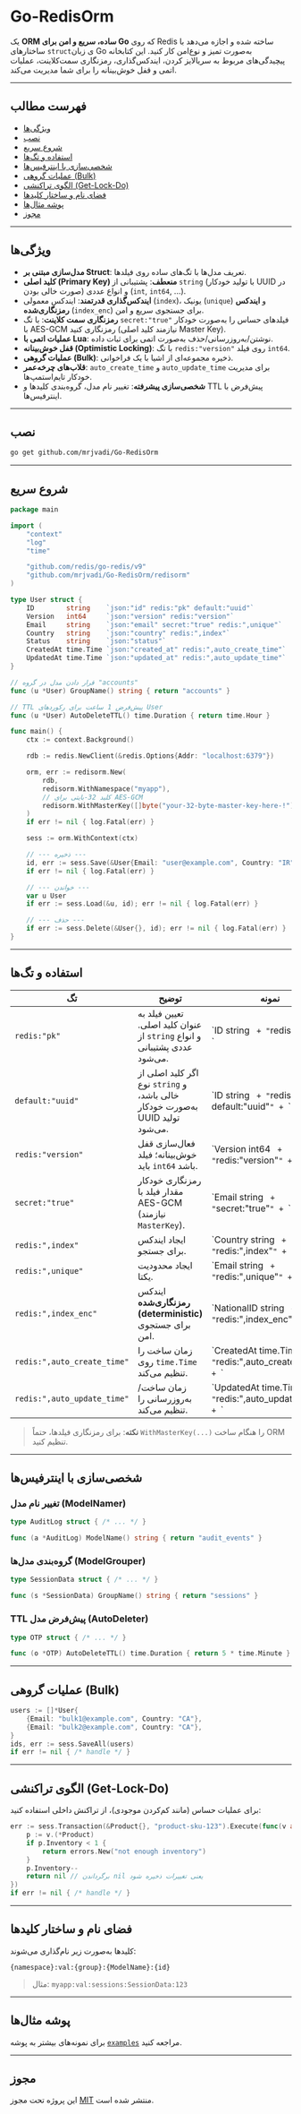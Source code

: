 # Go-RedisOrm

یک **ORM ساده، سریع و امن برای Go** که روی Redis ساخته شده و اجازه می‌دهد با ساختارهای `struct`ی زبان Go به‌صورت تمیز و نوع‌امن کار کنید. این کتابخانه پیچیدگی‌های مربوط به سریالایز کردن، ایندکس‌گذاری، رمزنگاری سمت‌کلاینت، عملیات اتمی و قفل خوش‌بینانه را برای شما مدیریت می‌کند.

---

## فهرست مطالب

- [ویژگی‌ها](#ویژگیها)
- [نصب](#نصب)
- [شروع سریع](#شروع-سریع)
- [استفاده و تگ‌ها](#استفاده-و-تگها)
- [شخصی‌سازی با اینترفیس‌ها](#شخصیسازی-با-اینترفیسها)
- [عملیات گروهی (Bulk)](#عملیات-گروهی-bulk)
- [الگوی تراکنشی (Get-Lock-Do)](#الگوی-تراکنشی-get-lock-do)
- [فضای نام و ساختار کلیدها](#فضای-نام-و-ساختار-کلیدها)
- [پوشه مثال‌ها](#پوشه-مثالها)
- [مجوز](#مجوز)

---

## ویژگی‌ها

- **مدل‌سازی مبتنی بر Struct**: تعریف مدل‌ها با تگ‌های ساده روی فیلدها.
- **کلید اصلی (Primary Key) منعطف**: پشتیبانی از `string` (با تولید خودکار UUID در صورت خالی بودن) و انواع عددی (`int`, `int64`, ...).
- **ایندکس‌گذاری قدرتمند**: ایندکس معمولی (`index`)، یونیک (`unique`) و **ایندکس رمزنگاری‌شده** (`index_enc`) برای جستجوی سریع و امن.
- **رمزنگاری سمت کلاینت**: با تگ `secret:"true"` فیلدهای حساس را به‌صورت خودکار با AES-GCM رمزنگاری کنید (نیازمند کلید اصلی Master Key).
- **عملیات اتمی با Lua**: نوشتن/به‌روزرسانی/حذف به‌صورت اتمی برای ثبات داده.
- **قفل خوش‌بینانه (Optimistic Locking)**: با تگ `redis:"version"` روی فیلد `int64`.
- **عملیات گروهی (Bulk)**: ذخیره مجموعه‌ای از اشیا با یک فراخوانی.
- **قلاب‌های چرخه‌عمر**: `auto_create_time` و `auto_update_time` برای مدیریت خودکار تایم‌استمپ‌ها.
- **شخصی‌سازی پیشرفته**: تغییر نام مدل، گروه‌بندی کلیدها و TTL پیش‌فرض با اینترفیس‌ها.

---

## نصب

```bash
go get github.com/mrjvadi/Go-RedisOrm
```

---

## شروع سریع

```go
package main

import (
    "context"
    "log"
    "time"

    "github.com/redis/go-redis/v9"
    "github.com/mrjvadi/Go-RedisOrm/redisorm"
)

type User struct {
    ID        string    `json:"id" redis:"pk" default:"uuid"`
    Version   int64     `json:"version" redis:"version"`
    Email     string    `json:"email" secret:"true" redis:",unique"`
    Country   string    `json:"country" redis:",index"`
    Status    string    `json:"status"`
    CreatedAt time.Time `json:"created_at" redis:",auto_create_time"`
    UpdatedAt time.Time `json:"updated_at" redis:",auto_update_time"`
}

// قرار دادن مدل در گروه "accounts"
func (u *User) GroupName() string { return "accounts" }

// TTL پیش‌فرض 1 ساعت برای رکوردهای User
func (u *User) AutoDeleteTTL() time.Duration { return time.Hour }

func main() {
    ctx := context.Background()

    rdb := redis.NewClient(&redis.Options{Addr: "localhost:6379"})

    orm, err := redisorm.New(
        rdb,
        redisorm.WithNamespace("myapp"),
        // کلید 32-بایتی برای AES-GCM
        redisorm.WithMasterKey([]byte("your-32-byte-master-key-here-!")),
    )
    if err != nil { log.Fatal(err) }

    sess := orm.WithContext(ctx)

    // --- ذخیره ---
    id, err := sess.Save(&User{Email: "user@example.com", Country: "IR", Status: "active"})
    if err != nil { log.Fatal(err) }

    // --- خواندن ---
    var u User
    if err := sess.Load(&u, id); err != nil { log.Fatal(err) }

    // --- حذف ---
    if err := sess.Delete(&User{}, id); err != nil { log.Fatal(err) }
}
```

---

## استفاده و تگ‌ها

| تگ                          | توضیح                                                                        | نمونه                                                           |
| --------------------------- | ---------------------------------------------------------------------------- | --------------------------------------------------------------- |
| `redis:"pk"`                | تعیین فیلد به عنوان کلید اصلی. از `string` و انواع عددی پشتیبانی می‌شود.     | \`ID string ` + "`redis:"pk"`" + `\`                            |
| `default:"uuid"`            | اگر کلید اصلی از نوع `string` و خالی باشد، به‌صورت خودکار UUID تولید می‌شود. | \`ID string ` + "`redis:"pk" default:"uuid"`" + `\`             |
| `redis:"version"`           | فعال‌سازی قفل خوش‌بینانه؛ فیلد باید `int64` باشد.                            | \`Version int64 ` + "`redis:"version"`" + `\`                   |
| `secret:"true"`             | رمزنگاری خودکار مقدار فیلد با AES-GCM (نیازمند `MasterKey`).                 | \`Email string ` + "`secret:"true"`" + `\`                      |
| `redis:",index"`            | ایجاد ایندکس برای جستجو.                                                     | \`Country string ` + "`redis:",index"`" + `\`                   |
| `redis:",unique"`           | ایجاد محدودیت یکتا.                                                          | \`Email string ` + "`redis:",unique"`" + `\`                    |
| `redis:",index_enc"`        | ایندکس **رمزنگاری‌شده (deterministic)** برای جستجوی امن.                     | \`NationalID string ` + "`redis:",index\_enc"`" + `\`           |
| `redis:",auto_create_time"` | زمان ساخت را روی `time.Time` تنظیم می‌کند.                                   | \`CreatedAt time.Time ` + "`redis:",auto\_create\_time"`" + `\` |
| `redis:",auto_update_time"` | زمان ساخت/به‌روزرسانی را تنظیم می‌کند.                                       | \`UpdatedAt time.Time ` + "`redis:",auto\_update\_time"`" + `\` |

> **نکته**: برای رمزنگاری فیلدها، حتماً `WithMasterKey(...)` را هنگام ساخت ORM تنظیم کنید.

---

## شخصی‌سازی با اینترفیس‌ها

### تغییر نام مدل (ModelNamer)

```go
type AuditLog struct { /* ... */ }

func (a *AuditLog) ModelName() string { return "audit_events" }
```

### گروه‌بندی مدل‌ها (ModelGrouper)

```go
type SessionData struct { /* ... */ }

func (s *SessionData) GroupName() string { return "sessions" }
```

### TTL پیش‌فرض مدل (AutoDeleter)

```go
type OTP struct { /* ... */ }

func (o *OTP) AutoDeleteTTL() time.Duration { return 5 * time.Minute }
```

---

## عملیات گروهی (Bulk)

```go
users := []*User{
    {Email: "bulk1@example.com", Country: "CA"},
    {Email: "bulk2@example.com", Country: "CA"},
}
ids, err := sess.SaveAll(users)
if err != nil { /* handle */ }
```

---

## الگوی تراکنشی (Get-Lock-Do)

برای عملیات حساس (مانند کم‌کردن موجودی)، از تراکنش داخلی استفاده کنید:

```go
err := sess.Transaction(&Product{}, "product-sku-123").Execute(func(v any) error {
    p := v.(*Product)
    if p.Inventory < 1 {
        return errors.New("not enough inventory")
    }
    p.Inventory--
    return nil // برگرداندن nil یعنی تغییرات ذخیره شود
})
if err != nil { /* handle */ }
```

---

## فضای نام و ساختار کلیدها

کلیدها به‌صورت زیر نام‌گذاری می‌شوند:

```
{namespace}:val:{group}:{ModelName}:{id}
```

> مثال: `myapp:val:sessions:SessionData:123`

---

## پوشه مثال‌ها

برای نمونه‌های بیشتر به پوشه [`examples`](./examples) مراجعه کنید.

---

## مجوز

این پروژه تحت مجوز [MIT](./LICENSE) منتشر شده است.
